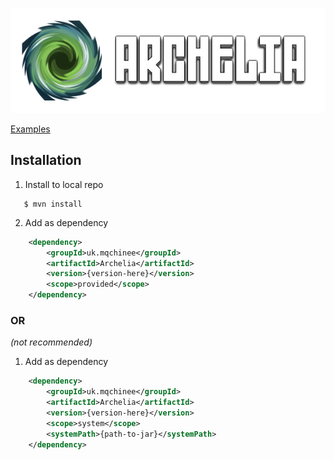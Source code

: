 <p align="left">
  <img src="docs/repository/banner.png"/>
</p>

[Examples](https://isaweye.github.io/archelia)

## Installation
1. Install to local repo
```shell
   $ mvn install
```
2. Add as dependency
```xml
    <dependency>
        <groupId>uk.mqchinee</groupId>
        <artifactId>Archelia</artifactId>
        <version>{version-here}</version>
        <scope>provided</scope>
    </dependency>
```

### OR 
*(not recommended)*

1. Add as dependency
```xml
    <dependency>
        <groupId>uk.mqchinee</groupId>
        <artifactId>Archelia</artifactId>
        <version>{version-here}</version>
        <scope>system</scope>
        <systemPath>{path-to-jar}</systemPath>
    </dependency>
```
